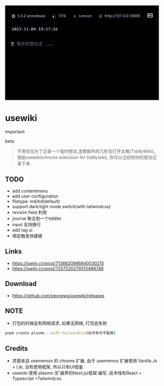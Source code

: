![](2023-11-04-19-30-08.png)

# usewiki

> [!IMPORTANT]
> beta

> 不用仅仅为了记录一个临时想法,浪费额外的几秒去打开太微(TiddlyWiki), 借助usewiki(chrome extension for tiddlywiki), 你可以立刻将你的想法记录下来.

## TODO

- add contentmenu
- add user configuration
- filetype: md/tid(default)
- support dark/light mode switch(with tailwindcss)
- revison field 利用
- journal 聚合到一个tiddler
- input 支持换行
- add tag ui
- 绑定触发快捷键

## Links

- https://juejin.cn/post/7138820996840030215
- https://juejin.cn/post/7257520279312498748

## Download

- https://github.com/oeyoews/usewiki/releases

## NOTE

- 打包的时候会有网络请求, 如果无网络, 打包会失败

```bash
pnpm create plasmo --with-tailwindcss(似乎命令不能用)
```

## Credits

- 灵感来自 usememos 的 chrome 扩展, 由于 usememos 扩展使用 Vanilla Js + Lib, 没有使用框架, 所以只有UI借鉴.
- usewiki 使用 plasmo (扩展界的Next.js)框架 编写. 技术栈有React + Typescript +Tailwindcss.
